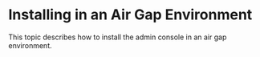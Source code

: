 # Installing in an Air Gap Environment

This topic describes how to install the admin console in an air gap environment.